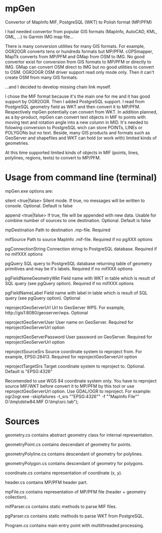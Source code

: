 # mpGen
Convertor of MapInfo MIF, PostgreSQL (WKT) to Polish format (MP/PFM)

I had needed convertor from popular GIS formats (MapInfo, AutoCAD, KML, GML, ...) to Garmin IMG map file...

There is many conversion utilities for many GIS formats.
For example, OGR2OGR converts tens or hundreds formats but MP/PFM.
cGPSmapper, MapTk converts from MP/PFM and GMap from OSM to IMG.
No good convertor exist for conversion from GIS formats to MP/PFM or directly to IMG.
GMap can convert OSM direct to IMG but no good utilities to convert to OSM. OGR2OGR OSM driver support read only mode only. Then it can't create OSM from many GIS formats.

...and I decided to develop missing chain link myself.

I chose the MIF format because it's the main one for me and it has good support by OGR2OGR.
Then I added PostgreSQL support. I read from PostgreSQL geometry field as WKT and then convert it to MP/PFM. Respectively mpGen potentially can convert from WKT.
In addition planned, as a by-product, mpGen can convert text objects in MIF to points with moving text and rotation angle into a new column in MID. It's needed to folowing conversion to PostgreSQL wich can store POINTs, LINEs or POLYGONs but no text. Beside, many GIS products and formats such as GeoServer and shapefiles and WKT can hold (or work with) limited kinds of geometries.

At this time supported limited kinds of objects in MIF (points, lines, polylines, regions, texts) to convert to MP/PFM.

# Usage from command line (terminal)
mpGen.exe <options>
options are:

silent <true|false>
Silent mode. If true, no messages will be written to console. Optional. Default is false

append <true|false>
If true, file will be appended with new data. Usable for combine number of sources to one destination. Optional. Default is false

mpDestination <filepath>
Path to destination .mp-file. Required

mifSource <filepath>
Path to source MapInfo .mif-file. Required if no pgXXX options

pgConnectionString <string>
Connection string to PostgreSQL database. Required if no mifXXX options

pgQuery <string>
SQL query to PostgreSQL database returning table of geometry primitives and may be it's labels. Required if no mifXXX options

pgFieldNameGeometryWkt <string>
Field name with WKT in table which is result of SQL query (see pgQuery option). Required if no mifXXX options

pgFieldNameLabel <string>
Field name with label in table which is result of SQL query (see pgQuery option). Optional

reprojectGeoServerUrl <string>
Url to GeoServer WPS. For example, http://gis1:8080/geoserver/wps. Optional

reprojectGeoServerUser <string>
User name on GeoServer. Required for reprojectGeoServerUrl option

reprojectGeoServerPassword <string>
User password on GeoServer. Required for reprojectGeoServerUrl option

reprojectSourceSrs <string>
Source coordinate system to reproject from. For example, EPSG:28413. Required for reprojectGeoServerUrl option

reprojectTargetSrs <string>
Target coordinate system to reproject to. Optional. Default is "EPSG:4326"

Recomended to use WGS 84 coordinate system only. You have to reproject source MIF/WKT before convert it to MP/PFM by this tool or use reprojectGeoServerUrl option. Use GDAL/OGR to reproject. For example:
ogr2ogr.exe -skipfailures -t_srs ""EPSG:4326"" -f ""MapInfo File"" D:\\tmp\\dstw84.MIF D:\\tmp\\src.tab");

# Sources
geometry.cs contains abstract geometry class for internal representation.

geometryPoint.cs contains descendant of geometry for points.

geometryPolyline.cs contains descendant of geometry for polylines.

geometryPolygon.cs contains descendant of geometry for polygons.

coordinate.cs contains representation of coordinate (x, y).

header.cs contains MP/PFM header part.

mpFile.cs contains representation of MP/PFM file (header + geometry collection).

mifParser.cs contains static methods to parse MIF files.

pgParser.cs contains static methods to parse WKT from PostgreSQL.

Program.cs contains main entry point with multithreaded processing.
